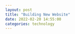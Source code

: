 ```yaml
---
layout: post
title: "Building New Website"
date: 2022-02-20 14:55:00 
categories: technology
---
```


